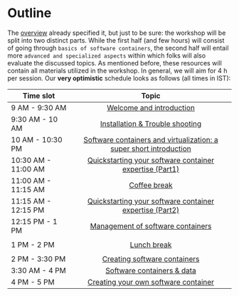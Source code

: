 # Outline

The [overview]() already specified it, but just to be sure: the workshop will be split into two distinct parts. While the first half (and few hours) will consist of going through `basics of software containers`, the second half will entail more `advanced and specialized aspects` within which folks will also evaluate the discussed topics. As mentioned before, these resources will contain all materials utilized in the workshop. In general, we will aim for 4 h per session. Our **very optimistic** schedule looks as follows (all times in IST): 

| Time slot         | Topic | 
|--------------|:-----:|
| 9 AM - 9:30 AM |  [Welcome and introduction]() |
| 9:30 AM - 10 AM |  [Installation & Trouble shooting]() | 
| 10 AM - 10:30 PM | [Software containers and virtualization: a super short introduction]() |
| 10:30 AM - 11:00 AM | [Quickstarting your software container expertise (Part1)]() |
| 11:00 AM - 11:15 AM | [Coffee break]() |
| 11:15 AM - 12:15 PM | [Quickstarting your software container expertise (Part2)]() |
| 12:15 PM - 1 PM | [Management of software containers]() |
|  |  |
| 1 PM - 2 PM |  [Lunch break]() |
|  |  |
| 2 PM - 3:30 PM |  [Creating software containers]() |
| 3:30 AM - 4 PM |  [Software containers & data]() |
| 4 PM - 5 PM |  [Creating your own software container]() |
